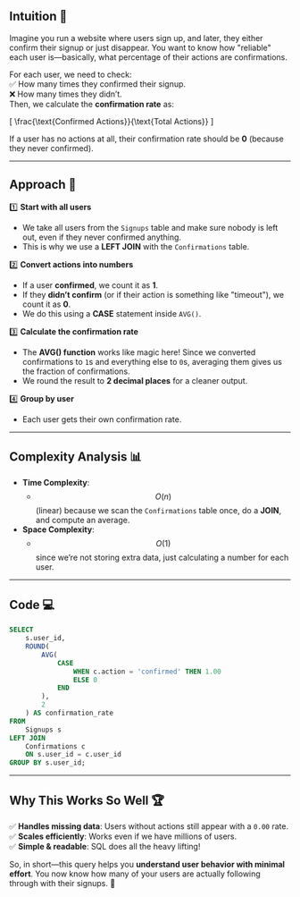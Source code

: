 ## **Intuition** 🤔  
Imagine you run a website where users sign up, and later, they either confirm their signup or just disappear. You want to know how "reliable" each user is—basically, what percentage of their actions are confirmations.  

For each user, we need to check:  
✅ How many times they confirmed their signup.  
❌ How many times they didn’t.  
Then, we calculate the **confirmation rate** as:  

\[
\frac{\text{Confirmed Actions}}{\text{Total Actions}}
\]  

If a user has no actions at all, their confirmation rate should be **0** (because they never confirmed).  

---

## **Approach** 🚀  
1️⃣ **Start with all users**  
   - We take all users from the `Signups` table and make sure nobody is left out, even if they never confirmed anything.  
   - This is why we use a **LEFT JOIN** with the `Confirmations` table.  

2️⃣ **Convert actions into numbers**  
   - If a user **confirmed**, we count it as **1**.  
   - If they **didn’t confirm** (or if their action is something like "timeout"), we count it as **0**.  
   - We do this using a **CASE** statement inside `AVG()`.  

3️⃣ **Calculate the confirmation rate**  
   - The **AVG() function** works like magic here! Since we converted confirmations to `1`s and everything else to `0`s, averaging them gives us the fraction of confirmations.  
   - We round the result to **2 decimal places** for a cleaner output.  

4️⃣ **Group by user**  
   - Each user gets their own confirmation rate.  

---

## **Complexity Analysis** 📊  

- **Time Complexity**:  
  - $$O(n)$$ (linear) because we scan the `Confirmations` table once, do a **JOIN**, and compute an average.  
- **Space Complexity**:  
  - $$O(1)$$ since we’re not storing extra data, just calculating a number for each user.  

---

## **Code** 💻  
```sql
SELECT
    s.user_id,
    ROUND(
        AVG(
            CASE
                WHEN c.action = 'confirmed' THEN 1.00
                ELSE 0
            END
        ),
        2
    ) AS confirmation_rate
FROM
    Signups s
LEFT JOIN
    Confirmations c
    ON s.user_id = c.user_id
GROUP BY s.user_id;
```
---
## **Why This Works So Well** 🏆  
✅ **Handles missing data**: Users without actions still appear with a `0.00` rate.  
✅ **Scales efficiently**: Works even if we have millions of users.  
✅ **Simple & readable**: SQL does all the heavy lifting!  

So, in short—this query helps you **understand user behavior with minimal effort**. You now know how many of your users are actually following through with their signups. 🎯